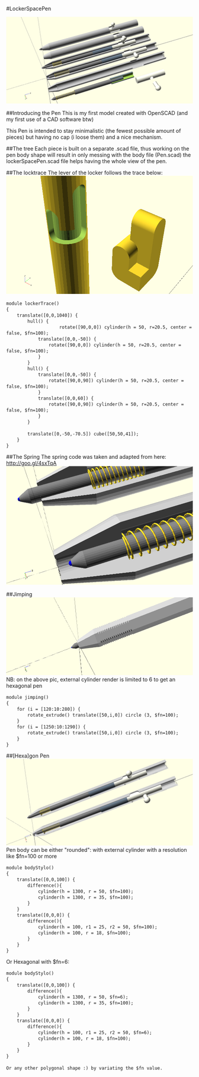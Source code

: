 #LockerSpacePen

![Preview](./rendering/LockerSpacePen-full-rendering.png "full LockerSpacePen preview")

##Introducing the Pen
This is my first model created with OpenSCAD (and my first use of a CAD software btw)

This Pen is intended to stay minimalistic (the fewest possible amount of pieces) but having no cap (i loose them) and a nice mechanism.

##The tree
Each piece is built on a separate .scad file, thus working on the pen body shape will result in only messing with the body file (Pen.scad)
the lockerSpacePen.scad file helps having the whole view of the pen.

##The locktrace
The lever of the locker follows the trace below:
![Preview-trace](./rendering/lockTrace.png "lever trace")
```
module lockerTrace()
{
	translate([0,0,1040]) {
		hull() {
					rotate([90,0,0]) cylinder(h = 50, r=20.5, center = false, $fn=100);
			translate([0,0,-50]) {
				rotate([90,0,0]) cylinder(h = 50, r=20.5, center = false, $fn=100);
			}
		}
		hull() {
			translate([0,0,-50]) {
				rotate([90,0,90]) cylinder(h = 50, r=20.5, center = false, $fn=100);
			}
			translate([0,0,60]) {
				rotate([90,0,90]) cylinder(h = 50, r=20.5, center = false, $fn=100);
			}
		}

		translate([0,-50,-70.5]) cube([50,50,41]);
	}
}

```

##The Spring
The spring code was taken and adapted from here: http://goo.gl/4sxTqA
![Preview-spring](./rendering/point-spring.png "lever trace")


##Jimping
![Preview-jimping](./rendering/hexagon-pen.png "hexagon LockerSpacePen preview")
NB: on the above pic, external cylinder render is limited to 6 to get an hexagonal pen
```
module jimping()
{
	for (i = [120:10:280]) {
		rotate_extrude() translate([50,i,0]) circle (3, $fn=100);
	}
	for (i = [1250:10:1290]) {
		rotate_extrude() translate([50,i,0]) circle (3, $fn=100);
	}
}
```
##[Hexa]gon Pen
![Preview-hexagon](./rendering/hexagon-pen-splited.png "hexagon LockerSpacePen preview")
Pen body can be either "rounded": with external cylinder with a resolution like $fn=100 or more
```
module bodyStylo()
{
	translate([0,0,100]) {
		difference(){
			cylinder(h = 1300, r = 50, $fn=100);
			cylinder(h = 1300, r = 35, $fn=100);
		}
	}
	translate([0,0,0]) {
		difference(){
			cylinder(h = 100, r1 = 25, r2 = 50, $fn=100);
			cylinder(h = 100, r = 18, $fn=100);
		}
	}
}
```

Or Hexagonal with $fn=6:
```
module bodyStylo()
{
	translate([0,0,100]) {
		difference(){
			cylinder(h = 1300, r = 50, $fn=6);
			cylinder(h = 1300, r = 35, $fn=100);
		}
	}
	translate([0,0,0]) {
		difference(){
			cylinder(h = 100, r1 = 25, r2 = 50, $fn=6);
			cylinder(h = 100, r = 18, $fn=100);
		}
	}
}

Or any other polygonal shape :) by variating the $fn value.
```

